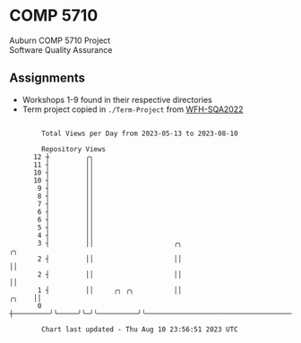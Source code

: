 # COMP 5710
Auburn COMP 5710 Project  
Software Quality Assurance

## Assignments
- Workshops 1-9 found in their respective directories
- Term project copied in `./Term-Project` from [WFH-SQA2022](https://github.com/wumphlett/WFH-SQA2022-AUBURN)

```

        Total Views per Day from 2023-05-13 to 2023-08-10

        Repository Views
      12 ┼         ╭╮
      11 ┤         ││
      10 ┤         ││
      10 ┤         ││
       9 ┤         ││
       8 ┤         ││
       7 ┤         ││
       6 ┤         ││
       6 ┤         ││
       5 ┤         ││
       4 ┤         ││
       3 ┤         ││                    ╭╮                                              ╭╮
       2 ┤         ││                    ││                                              ││
       2 ┤         ││                    ││                                              ││
       1 ┤         ││     ╭╮ ╭╮          ││                                        ╭╮    ││
       0 ┼─────────╯╰─────╯╰─╯╰──────────╯╰────────────────────────────────────────╯╰────╯╰────────

        Chart last updated - Thu Aug 10 23:56:51 2023 UTC
        
```
